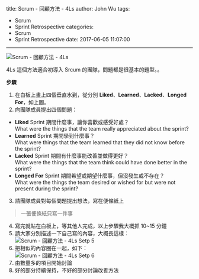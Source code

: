 title: Scrum - 回顧方法 - 4Ls
author: John Wu
tags:
  - Scrum
  - Sprint Retrospective
categories:
  - Scrum
  - Sprint Retrospective
date: 2017-06-05 11:07:00
---
![Scrum - 回顧方法 - 4Ls](/images/pasted-166.png)

4Ls 這個方法適合初導入 Srcum 的團隊，問題都是很基本的題型。。

<!-- more -->

**步驟**

1. 在白板上畫上四個垂直水到，從分別 **Liked**、**Learned**、**Lacked**、**Longed For**，如上圖。  
2. 向團隊成員提出四個問題：
 * **Liked** Sprint 期間什麼事，讓你喜歡或感受好處？  
 What were the things that the team really appreciated about the sprint?  
 * **Learned** Sprint 期間學到什麼事？  
 What were things that the team learned that they did not know before the sprint?  
 * **Lacked** Sprint 期間有什麼事能改善並做得更好？  
 What were the things that the team think could have done better in the sprint?  
 * **Longed For** Sprint 期間希望或期望什麼事，但沒發生或不存在？  
 What were the things the team desired or wished for but were not present during the sprint?  
3. 請團隊成員對每個問題提出想法，寫在便條紙上  
 > 一張便條紙只寫一件事  
4. 寫完就貼在白板上，等其他人完成，以上步驟我大概抓 10~15 分鐘  
5. 請大家分別描述一下自己寫的內容，大概長這樣： 
![Scrum - 回顧方法 - 4Ls Setp 5](/images/pasted-167.png)
6. 把相似的內容圈在一起，如下：  
![Scrum - 回顧方法 - 4Ls Setp 6](/images/pasted-168.png)
7. 由數量多的項目開始討論  
8. 好的部分持續保持，不好的部分討論改善方法  